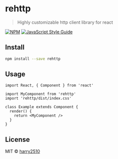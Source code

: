 # rehttp

> Highly customizable http client library for react

[![NPM](https://img.shields.io/npm/v/rehttp.svg)](https://www.npmjs.com/package/rehttp) [![JavaScript Style Guide](https://img.shields.io/badge/code_style-standard-brightgreen.svg)](https://standardjs.com)

## Install

```bash
npm install --save rehttp
```

## Usage

```tsx
import React, { Component } from 'react'

import MyComponent from 'rehttp'
import 'rehttp/dist/index.css'

class Example extends Component {
  render() {
    return <MyComponent />
  }
}
```

## License

MIT © [harry2510](https://github.com/harry2510)
